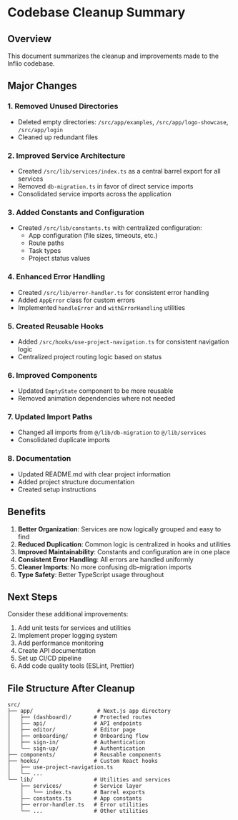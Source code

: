 # Codebase Cleanup Summary

## Overview
This document summarizes the cleanup and improvements made to the Inflio codebase.

## Major Changes

### 1. **Removed Unused Directories**
- Deleted empty directories: `/src/app/examples`, `/src/app/logo-showcase`, `/src/app/login`
- Cleaned up redundant files

### 2. **Improved Service Architecture**
- Created `/src/lib/services/index.ts` as a central barrel export for all services
- Removed `db-migration.ts` in favor of direct service imports
- Consolidated service imports across the application

### 3. **Added Constants and Configuration**
- Created `/src/lib/constants.ts` with centralized configuration:
  - App configuration (file sizes, timeouts, etc.)
  - Route paths
  - Task types
  - Project status values

### 4. **Enhanced Error Handling**
- Created `/src/lib/error-handler.ts` for consistent error handling
- Added `AppError` class for custom errors
- Implemented `handleError` and `withErrorHandling` utilities

### 5. **Created Reusable Hooks**
- Added `/src/hooks/use-project-navigation.ts` for consistent navigation logic
- Centralized project routing logic based on status

### 6. **Improved Components**
- Updated `EmptyState` component to be more reusable
- Removed animation dependencies where not needed

### 7. **Updated Import Paths**
- Changed all imports from `@/lib/db-migration` to `@/lib/services`
- Consolidated duplicate imports

### 8. **Documentation**
- Updated README.md with clear project information
- Added project structure documentation
- Created setup instructions

## Benefits

1. **Better Organization**: Services are now logically grouped and easy to find
2. **Reduced Duplication**: Common logic is centralized in hooks and utilities
3. **Improved Maintainability**: Constants and configuration are in one place
4. **Consistent Error Handling**: All errors are handled uniformly
5. **Cleaner Imports**: No more confusing db-migration imports
6. **Type Safety**: Better TypeScript usage throughout

## Next Steps

Consider these additional improvements:
1. Add unit tests for services and utilities
2. Implement proper logging system
3. Add performance monitoring
4. Create API documentation
5. Set up CI/CD pipeline
6. Add code quality tools (ESLint, Prettier)

## File Structure After Cleanup

```
src/
├── app/                    # Next.js app directory
│   ├── (dashboard)/       # Protected routes
│   ├── api/               # API endpoints
│   ├── editor/            # Editor page
│   ├── onboarding/        # Onboarding flow
│   ├── sign-in/           # Authentication
│   └── sign-up/           # Authentication
├── components/            # Reusable components
├── hooks/                 # Custom React hooks
│   ├── use-project-navigation.ts
│   └── ...
└── lib/                   # Utilities and services
    ├── services/          # Service layer
    │   └── index.ts       # Barrel exports
    ├── constants.ts       # App constants
    ├── error-handler.ts   # Error utilities
    └── ...                # Other utilities
``` 